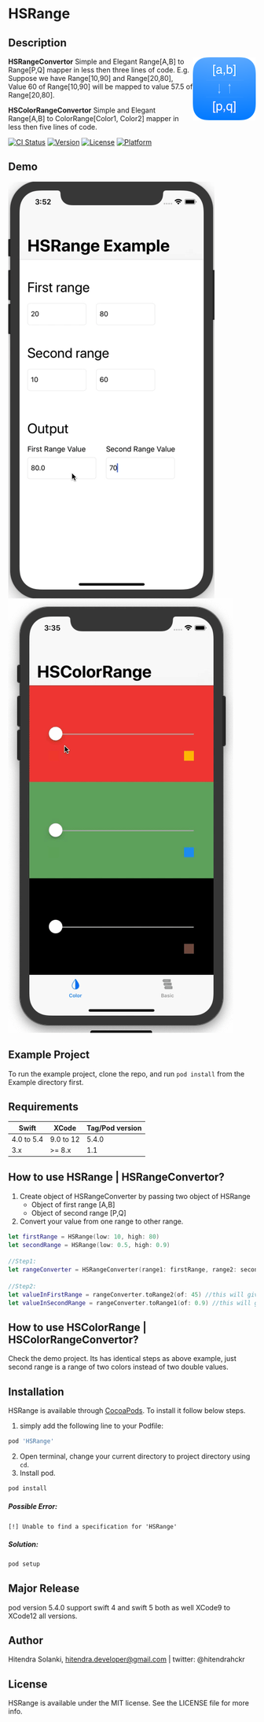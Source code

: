 # HSRange
## Description

<img src="https://github.com/hitendradeveloper/HSRange/blob/master/Assests/HSRange%20Radius%20128.png" alt="HSRange" align="right" />

**HSRangeConvertor** Simple and Elegant Range[A,B] to Range[P,Q] mapper in less then three lines of code.
  E.g.  Suppose we have Range[10,90] and Range[20,80],
        Value 60 of Range[10,90] will be mapped to value 57.5 of Range[20,80].

**HSColorRangeConvertor** Simple and Elegant Range[A,B] to ColorRange[Color1, Color2] mapper in less then five lines of code.

[![CI Status](http://img.shields.io/travis/hitendradeveloper/HSRange.svg?style=flat)](https://travis-ci.org/hitendradeveloper/HSRange)
[![Version](https://img.shields.io/cocoapods/v/HSRange.svg?style=flat)](http://cocoapods.org/pods/HSRange)
[![License](https://img.shields.io/cocoapods/l/HSRange.svg?style=flat)](http://cocoapods.org/pods/HSRange)
[![Platform](https://img.shields.io/cocoapods/p/HSRange.svg?style=flat)](http://cocoapods.org/pods/HSRange)



## Demo
<p>
<img src="https://github.com/hitendradeveloper/HSRange/blob/master/Assests/HSRangeDemo.gif" alt="HSRange" align="left" />
<img src="" alt="" />
<img src="https://github.com/hitendradeveloper/HSRange/blob/master/Assests/HSColorRange.gif" alt="HSColorRange" align="" />
<p>



## Example Project

To run the example project, clone the repo, and run `pod install` from the Example directory first.

## Requirements
| Swift  | XCode | Tag/Pod version |
| --- | ------------- | ------ |
| 4.0 to 5.4 | 9.0 to 12  | 5.4.0 |
| 3.x  | >= 8.x  | 1.1 |



## How to use HSRange | HSRangeConvertor? 
1. Create object of HSRangeConverter by passing two object of HSRange
   - Object of first range [A,B]
   - Object of second range [P,Q]
2. Convert your value from one range to other range.

```Swift
let firstRange = HSRange(low: 10, high: 80)
let secondRange = HSRange(low: 0.5, high: 0.9)

//Step1:
let rangeConverter = HSRangeConverter(range1: firstRange, range2: secondRange)  
        
//Step2:        
let valueInFirstRange = rangeConverter.toRange2(of: 45) //this will give 0.7
let valueInSecondRange = rangeConverter.toRange1(of: 0.9) //this will give 80
```

## How to use HSColorRange | HSColorRangeConvertor? 
Check the demo project. Its has identical steps as above example, just second range is a range of two colors instead of two double values.

## Installation

HSRange is available through [CocoaPods](http://cocoapods.org). To install
it follow below steps. 

1. simply add the following line to your Podfile:

```ruby
pod 'HSRange'
```
2. Open terminal, change your current directory to project directory using `cd`.
3. Install pod.

```ruby
pod install
```
##### Possible Error:
`[!] Unable to find a specification for 'HSRange'` 
##### Solution:

```ruby
pod setup
```

## Major Release
pod version 5.4.0 support swift 4 and swift 5 both as well XCode9 to XCode12 all versions.

## Author

Hitendra Solanki, hitendra.developer@gmail.com | twitter: @hitendrahckr

## License

HSRange is available under the MIT license. See the LICENSE file for more info.
